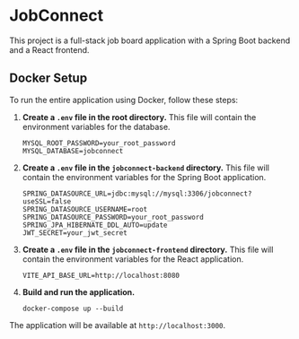 # JobConnect

This project is a full-stack job board application with a Spring Boot backend and a React frontend.

## Docker Setup

To run the entire application using Docker, follow these steps:

1.  **Create a `.env` file in the root directory.** This file will contain the environment variables for the database.

    ```
    MYSQL_ROOT_PASSWORD=your_root_password
    MYSQL_DATABASE=jobconnect
    ```

2.  **Create a `.env` file in the `jobconnect-backend` directory.** This file will contain the environment variables for the Spring Boot application.

    ```
    SPRING_DATASOURCE_URL=jdbc:mysql://mysql:3306/jobconnect?useSSL=false
    SPRING_DATASOURCE_USERNAME=root
    SPRING_DATASOURCE_PASSWORD=your_root_password
    SPRING_JPA_HIBERNATE_DDL_AUTO=update
    JWT_SECRET=your_jwt_secret
    ```

3.  **Create a `.env` file in the `jobconnect-frontend` directory.** This file will contain the environment variables for the React application.

    ```
    VITE_API_BASE_URL=http://localhost:8080
    ```

4.  **Build and run the application.**

    ```
    docker-compose up --build
    ```

The application will be available at `http://localhost:3000`.

